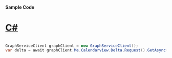 #### Sample Code
# [C#](#tab/Csharp)

```C#

GraphServiceClient graphClient = new GraphServiceClient();
var delta = await graphClient.Me.Calendarview.Delta.Request().GetAsync();

```